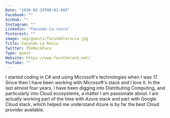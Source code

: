 ```yaml
---
Date: "2020-02-29T00:01:00Z"
Facebook: ""
GitHub: ""
Instagram: ""
Linkedin: "facundo-la-rocca"
Pinterest: ""
image: img/guests/facundolarocca.jpg
Title: Facundo La Rocca
Twitter: TheRockFacu
Type: guest
Website: https://www.facutherock.net/
YouTube: ""
---
```

I started coding in C# and using Microsoft's technologies when I was 17. Since then I have been working with Microsoft's stack and I love it.
In the last almost four years, I have been digging into Distributing Computing, and particularly into Cloud ecosystems, a matter I am passionate about.
I am actually working part of the time with Azure stack and part with Google Cloud stack, which helped me understand Azure is by far the best Cloud provider available.